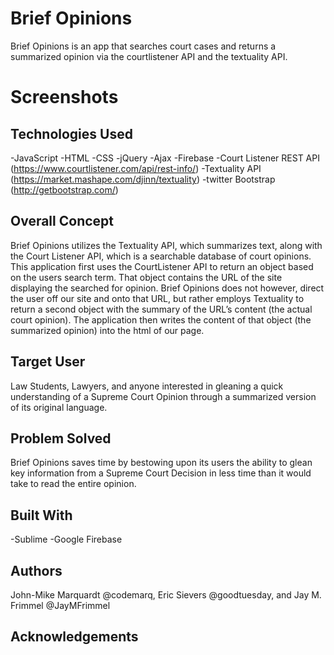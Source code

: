 # Brief Opinions
Brief Opinions is an app that searches court cases and returns a summarized opinion via the courtlistener API and the textuality API.

# Screenshots



## Technologies Used
-JavaScript
-HTML
-CSS
-jQuery
-Ajax
-Firebase
-Court Listener REST API (https://www.courtlistener.com/api/rest-info/)
-Textuality API (https://market.mashape.com/djinn/textuality)
-twitter Bootstrap (http://getbootstrap.com/)


## Overall Concept
Brief Opinions utilizes the Textuality API, which summarizes text, along with the Court Listener API, which is a searchable database of court opinions. 
This application first uses the CourtListener API to return an object based on the users search term.  That object contains the URL of the site displaying the searched for opinion.  Brief Opinions does not however, direct the user off our site and onto that URL, but rather employs Textuality to return a second object with the summary of the URL’s content (the actual court opinion).  The application then writes the content of that object (the summarized opinion) into the html of our page. 


## Target User
Law Students, Lawyers, and anyone interested in gleaning a quick understanding of a Supreme Court Opinion through a summarized version of its original language.  

## Problem Solved
Brief Opinions saves time by bestowing upon its users the ability to glean key information from a Supreme Court Decision in less time than it would take to read the entire opinion.

## Built With
-Sublime
-Google Firebase

## Authors
John-Mike Marquardt @codemarq, Eric Sievers @goodtuesday, and Jay M. Frimmel @JayMFrimmel

## Acknowledgements